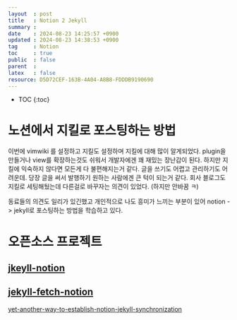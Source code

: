 ```yaml
---
layout  : post
title   : Notion 2 Jekyll
summary : 
date    : 2024-08-23 14:25:57 +0900
updated : 2024-08-23 14:38:53 +0900
tag     : Notion
toc     : true
public  : false
parent  : 
latex   : false
resource: D5D72CEF-163B-4A04-A8B8-FDDDB9190690
---
```

* TOC
{:toc}

# 노션에서 지킬로 포스팅하는 방법
이번에 vimwiki 를 설정하고 지킬도 설정하며 지킬에 대해 많이 알게되었다. plugin을 만들거나 view를 확장하는것도 쉬워서 개발자에겐 꽤 재밌는 장난감이 된다. 하지만 지킬에 익숙하지 않다면 모든게 다 불편해지는거 같다. 글을 쓰기도 어렵고 관리하기도 어려운데. 당장 글을 써서 발행하기 원하는 사람에겐 큰 턱이 되는거 같다. 회사 블로그도 지킬로 세팅해뒀는데 다른걸로 바꾸자는 의견이 있었다. (하지만 안바꿈 ㅋ) 

동료들의 의견도 일리가 있긴했고 개인적으로 나도 흥미가 느끼는 부분이 있어 notion -> jekyll로 포스팅하는 방법을 학습하고 있다.

# 오픈소스 프로젝트
## [jkeyll-notion](https://github.com/emoriarty/jekyll-notion)


## [jekyll-fetch-notion](https://github.com/seroperson/jekyll-fetch-notion)
[yet-another-way-to-establish-notion-jekyll-synchronization](https://seroperson.me/2023/08/26/yet-another-way-to-establish-notion-jekyll-synchronization/)

